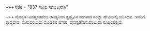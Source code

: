 +++
title = "037 ಸತಿಯ ಸಮ್ಮುಖನಾಗಿ"

+++
ವೈವಸ್ವತ-ವಿವಸ್ವಂತನೆಂಬ ಆದಿತ್ಯನಿಂದ ತ್ವಷ್ಟೃವಿನ ಮಗಳಾದ ಸಂಜ್ಞಾ ದೇವಿಯಲ್ಲಿ ಜನಿಸಿದವ. ಇವನಿಗೆ ಶ್ರಾದ್ಧದೇವ, ಮನುವೆಂಬುದು ಮೊದಲಿನ ಹೆಸರು. ವೈವಸ್ವತಮನುವೆಂಬುದು ರೂಢಿಯಲ್ಲಿದೆ.